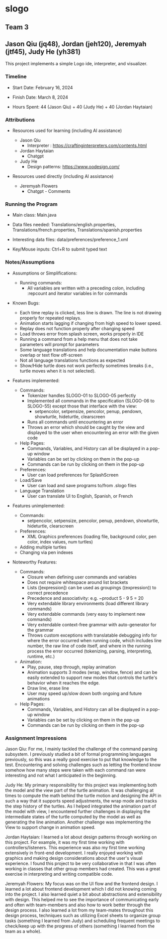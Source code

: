 # slogo

## Team 3

## Jason Qiu (jq48), Jordan (jeh120), Jeremyah (jtf45), Judy He (yh381)

This project implements a simple Logo ide, interpreter, and visualizer.

### Timeline

* Start Date: February 16, 2024

* Finish Date: March 8, 2024

* Hours Spent: 44 (Jason Qiu) + 40 (Judy He) + 40 (Jordan Haytaian)

### Attributions

* Resources used for learning (including AI assistance)
    * Jason Qiu
        * Interpreter : https://craftinginterpreters.com/contents.html
    * Jordan Haytaian
        * Chatgpt
    * Judy He
        * Design patterns: https://www.oodesign.com/


* Resources used directly (including AI assistance)
  * Jeremyah Flowers
    * Chatgpt - Comments

### Running the Program

* Main class: Main.java

* Data files needed: Translations/english.properties, Translations/french.properties,
  Translations/spanish.properties

* Interesting data files: data/preferences/preference_1.xml

* Key/Mouse inputs: Ctrl+R to submit typed text

### Notes/Assumptions

* Assumptions or Simplifications:
    * Running commands:
        * All variables are written with a preceding colon, including :repcount and iterator
          variables in for commands

* Known Bugs:
    * Each time replay is clicked, less line is drawn. The line is not drawing properly for repeated replays.
    * Animation starts lagging if changing from high speed to lower speed.
    * Replay does not function properly after changing speed
    * Load throws error from splash screen, works properly in IDE
    * Running a command from a help menu that does not take parameters will prompt for parameters
    * Some language translations and help documentation make buttons overlap or text flow off-screen
    * Not all language translations functions as expected
    * Show/Hide turtle does not work perfectly sometimes breaks (i.e., turtle moves when it is not 
      selected).

* Features implemented:
    * Commands:
        * Tokenizer handles SLOGO-01 to SLOGO-05 perfectly
        * Implemented all commands in the specification (SLOGO-06 to SLOGO-55) except those that
          interface with the view:
            * setpencolor, setpensize, pencolor, penup, pendown, showturtle, hideturtle, clearscreen
        * Runs all commands until encountering an error
        * Throws an error which should be caught by the view and displayed to the user when
          encountering an error with the given code
    * Help Pages:
        * Commands, Variables, and History can all be displayed in a pop-up window
        * Variables can be set by clicking on them in the pop-up
        * Commands can be run by clicking on them in the pop-up
    * Preferences:
        * User can load preferences for SplashScreen
    * Load/Save
        * User can load and save programs to/from .slogo files
    * Language Translation
        * User can translate UI to English, Spanish, or French

* Features unimplemented:
    * Commands:
        * setpencolor, setpensize, pencolor, penup, pendown, showturtle, hideturtle, clearscreen
    * Preferences:
        * XML Graphics preferences (loading file, background color, pen color, index values, num
          turtles)
    * Adding multiple turtles
    * Changing via pen indexes

* Noteworthy Features:
    * Commands:
        * Closure when defining user commands and variables
        * Does not require whitespace around list brackets
        * Lists ([expression]) can be used as groupings ((expression)) to correct precedence
        * Precedence and associativity: e.g. ~product 5 - 9 5 = 20
        * Very extendable library environments (load different library commands)
        * Very extendable commands (very easy to implement new commands)
        * Very extendable context-free grammar with auto-generator for the grammar
        * Throws custom exceptions with translatable debugging info for where the error occurred
          when running code, which includes line number, the raw line of code itself, and where in
          the running process the error occurred (tokenizing, parsing, interpreting, runtime, etc.)
    * Animation:
        * Play, pause, step through, replay animation
        * Animation supports 3 modes (wrap, window, fence) and can be easily extended to support new
          modes that controls the turtle's behavior when it reaches the edge.
        * Draw line, erase line
        * User may speed up/slow down both ongoing and future animations
    * Help Pages:
        * Commands, Variables, and History can all be displayed in a pop-up window
        * Variables can be set by clicking on them in the pop-up
        * Commands can be run by clicking on them in the pop-up

### Assignment Impressions

Jason Qiu: For me, I mainly tackled the challenge of the command parsing subsystem. I previously
studied a bit of formal programming languages previously, so this was a really good exercise to put
that knowledge to the test. Encountering and solving challenges such as letting the frontend know
somehow how many steps were taken with each command ran were interesting and not what I anticipated
in the beginning.

Judy He: My primary responsibility for this project was implementing both the model and the view
part of the turtle animation. It was challenging at times to compute the math behind the turtle
motion and designing the API in such a way that it supports speed adjustments, the wrap mode and
tracks the step history of the turtles. As I helped integrated the animation part of the model with
view, I encountered further challenges in displaying the intermediate states of the turtle computed
by the model as well as generating the line animation. Another challenge was implementing the View
to support change in animation speed.

Jordan Haytaian: I learned a lot about design patterns through working on this project. For example,
it was my first time working with controllers/listeners. This experience was also my first time
working extensively in front-end development. I really enjoyed working with graphics and making
design considerations about the user's visual experience. I found this project to be very
collaborative in that I was often working in classes that other group members had created. This was
a great exercise in interpreting and writing compatible code.

Jeremyah Flowers: My focus was on the UI flow and the frontend design. I learned a lot about 
frontend development which I did not knowing coming into the project. I also learned quiet a bit 
about abstractions and extensibility with design. This helped me to see the importance of 
communicating early and often with team-members and also how to work better through the design 
process. I also learned a lot from my team-mates throughout this design process, techniques such as
utilizing Excel sheets to organize group tasks (something I learned from Judy) and scheduling 
frequent meetings to check/keep up with the progress of others (something I learned from the team 
as a whole).

